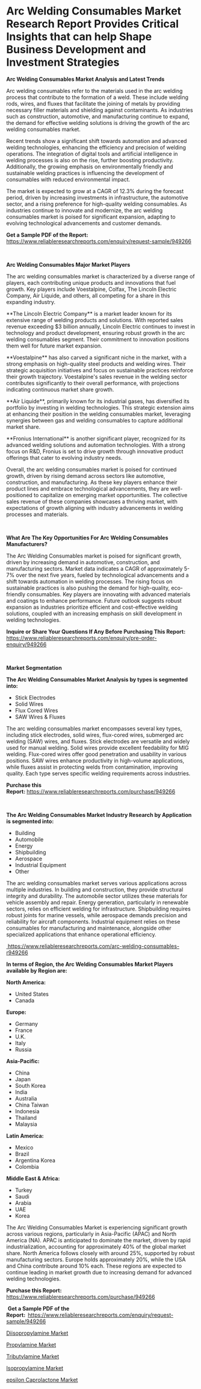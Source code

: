 <p><h1>Arc Welding Consumables Market Research Report Provides Critical Insights that can help Shape Business Development and Investment Strategies</h1></p><p><strong>Arc Welding Consumables Market Analysis and Latest Trends</strong></p>
<p><p>Arc welding consumables refer to the materials used in the arc welding process that contribute to the formation of a weld. These include welding rods, wires, and fluxes that facilitate the joining of metals by providing necessary filler materials and shielding against contaminants. As industries such as construction, automotive, and manufacturing continue to expand, the demand for effective welding solutions is driving the growth of the arc welding consumables market.</p><p>Recent trends show a significant shift towards automation and advanced welding technologies, enhancing the efficiency and precision of welding operations. The integration of digital tools and artificial intelligence in welding processes is also on the rise, further boosting productivity. Additionally, the growing emphasis on environmentally friendly and sustainable welding practices is influencing the development of consumables with reduced environmental impact.</p><p>The market is expected to grow at a CAGR of 12.3% during the forecast period, driven by increasing investments in infrastructure, the automotive sector, and a rising preference for high-quality welding consumables. As industries continue to innovate and modernize, the arc welding consumables market is poised for significant expansion, adapting to evolving technological advancements and customer demands.</p></p>
<p><strong>Get a Sample PDF of the Report:&nbsp;</strong> <a href="https://www.reliableresearchreports.com/enquiry/request-sample/949266?utm_campaign=37&utm_medium=2&utm_source=Github&utm_content=ia&utm_term=30012025&utm_id=arc-welding-consumables">https://www.reliableresearchreports.com/enquiry/request-sample/949266</a></p>
<p>&nbsp;</p>
<p><strong>Arc Welding Consumables Major Market Players</strong></p>
<p><p>The arc welding consumables market is characterized by a diverse range of players, each contributing unique products and innovations that fuel growth. Key players include Voestalpine, Colfax, The Lincoln Electric Company, Air Liquide, and others, all competing for a share in this expanding industry.</p><p>**The Lincoln Electric Company** is a market leader known for its extensive range of welding products and solutions. With reported sales revenue exceeding $3 billion annually, Lincoln Electric continues to invest in technology and product development, ensuring robust growth in the arc welding consumables segment. Their commitment to innovation positions them well for future market expansion.</p><p>**Voestalpine** has also carved a significant niche in the market, with a strong emphasis on high-quality steel products and welding wires. Their strategic acquisition initiatives and focus on sustainable practices reinforce their growth trajectory. Voestalpine's sales revenue in the welding sector contributes significantly to their overall performance, with projections indicating continuous market share growth.</p><p>**Air Liquide**, primarily known for its industrial gases, has diversified its portfolio by investing in welding technologies. This strategic extension aims at enhancing their position in the welding consumables market, leveraging synergies between gas and welding consumables to capture additional market share.</p><p>**Fronius International** is another significant player, recognized for its advanced welding solutions and automation technologies. With a strong focus on R&D, Fronius is set to drive growth through innovative product offerings that cater to evolving industry needs.</p><p>Overall, the arc welding consumables market is poised for continued growth, driven by rising demand across sectors like automotive, construction, and manufacturing. As these key players enhance their product lines and embrace technological advancements, they are well-positioned to capitalize on emerging market opportunities. The collective sales revenue of these companies showcases a thriving market, with expectations of growth aligning with industry advancements in welding processes and materials.</p></p>
<p>&nbsp;</p>
<p><strong>What Are The Key Opportunities For Arc Welding Consumables Manufacturers?</strong></p>
<p><p>The Arc Welding Consumables market is poised for significant growth, driven by increasing demand in automotive, construction, and manufacturing sectors. Market data indicates a CAGR of approximately 5-7% over the next five years, fueled by technological advancements and a shift towards automation in welding processes. The rising focus on sustainable practices is also pushing the demand for high-quality, eco-friendly consumables. Key players are innovating with advanced materials and coatings to enhance performance. Future outlook suggests robust expansion as industries prioritize efficient and cost-effective welding solutions, coupled with an increasing emphasis on skill development in welding technologies.</p></p>
<p><strong>Inquire or Share Your Questions If Any Before Purchasing This Report:</strong> <a href="https://www.reliableresearchreports.com/enquiry/pre-order-enquiry/949266?utm_campaign=37&utm_medium=2&utm_source=Github&utm_content=ia&utm_term=30012025&utm_id=arc-welding-consumables">https://www.reliableresearchreports.com/enquiry/pre-order-enquiry/949266</a></p>
<p>&nbsp;</p>
<p><strong>Market Segmentation</strong></p>
<p><strong>The Arc Welding Consumables Market Analysis by types is segmented into:</strong></p>
<p><ul><li>Stick Electrodes</li><li>Solid Wires</li><li>Flux Cored Wires</li><li>SAW Wires & Fluxes</li></ul></p>
<p><p>The arc welding consumables market encompasses several key types, including stick electrodes, solid wires, flux-cored wires, submerged arc welding (SAW) wires, and fluxes. Stick electrodes are versatile and widely used for manual welding. Solid wires provide excellent feedability for MIG welding. Flux-cored wires offer good penetration and usability in various positions. SAW wires enhance productivity in high-volume applications, while fluxes assist in protecting welds from contamination, improving quality. Each type serves specific welding requirements across industries.</p></p>
<p><strong>Purchase this Report:&nbsp;</strong><a href="https://www.reliableresearchreports.com/purchase/949266?utm_campaign=37&utm_medium=2&utm_source=Github&utm_content=ia&utm_term=30012025&utm_id=arc-welding-consumables">https://www.reliableresearchreports.com/purchase/949266</a></p>
<p>&nbsp;</p>
<p><strong>The Arc Welding Consumables Market Industry Research by Application is segmented into:</strong></p>
<p><ul><li>Building</li><li>Automobile</li><li>Energy</li><li>Shipbuilding</li><li>Aerospace</li><li>Industrial Equipment</li><li>Other</li></ul></p>
<p><p>The arc welding consumables market serves various applications across multiple industries. In building and construction, they provide structural integrity and durability. The automobile sector utilizes these materials for vehicle assembly and repair. Energy generation, particularly in renewable sectors, relies on efficient welding for infrastructure. Shipbuilding requires robust joints for marine vessels, while aerospace demands precision and reliability for aircraft components. Industrial equipment relies on these consumables for manufacturing and maintenance, alongside other specialized applications that enhance operational efficiency.</p></p>
<p><a href="https://www.reliableresearchreports.com/arc-welding-consumables-r949266?utm_campaign=37&utm_medium=2&utm_source=Github&utm_content=ia&utm_term=30012025&utm_id=arc-welding-consumables">&nbsp;https://www.reliableresearchreports.com/arc-welding-consumables-r949266</a></p>
<p><strong>In terms of Region, the Arc Welding Consumables Market Players available by Region are:</strong></p>
<p>
    <p> <strong> North America: </strong>
        <ul>
            <li>United States</li>
            <li>Canada</li>
        </ul>
        </p> 
    <p> <strong> Europe: </strong>
        <ul>
            <li>Germany</li>
            <li>France</li>
            <li>U.K.</li>
            <li>Italy</li>
            <li>Russia</li>
        </ul>
        </p> 
    <p> <strong> Asia-Pacific: </strong>
        <ul>
            <li>China</li>
            <li>Japan</li>
            <li>South Korea</li>
            <li>India</li>
            <li>Australia</li>
            <li>China Taiwan</li>
            <li>Indonesia</li>
            <li>Thailand</li>
            <li>Malaysia</li>
        </ul>
        </p> 
    <p> <strong> Latin America: </strong>
        <ul>
            <li>Mexico</li>
            <li>Brazil</li>
            <li>Argentina Korea</li>
            <li>Colombia</li>
        </ul>
        </p> 
    <p> <strong> Middle East & Africa: </strong>
        <ul>
            <li>Turkey</li>
            <li>Saudi</li>
            <li>Arabia</li>
            <li>UAE</li>
            <li>Korea</li>
        </ul>
    </p>
    </p>
<p><p>The Arc Welding Consumables Market is experiencing significant growth across various regions, particularly in Asia-Pacific (APAC) and North America (NA). APAC is anticipated to dominate the market, driven by rapid industrialization, accounting for approximately 40% of the global market share. North America follows closely with around 25%, supported by robust manufacturing sectors. Europe holds approximately 20%, while the USA and China contribute around 10% each. These regions are expected to continue leading in market growth due to increasing demand for advanced welding technologies.</p></p>
<p><strong>Purchase this Report: </strong><a href="https://www.reliableresearchreports.com/purchase/949266?utm_campaign=37&utm_medium=2&utm_source=Github&utm_content=ia&utm_term=30012025&utm_id=arc-welding-consumables">https://www.reliableresearchreports.com/purchase/949266</a></p>
<p>&nbsp;<strong>Get a Sample PDF of the Report:&nbsp;&nbsp;</strong><a href="https://www.reliableresearchreports.com/enquiry/request-sample/949266?utm_campaign=37&utm_medium=2&utm_source=Github&utm_content=ia&utm_term=30012025&utm_id=arc-welding-consumables">https://www.reliableresearchreports.com/enquiry/request-sample/949266</a></p>
<p><strong></strong></p>
<p><p><a href="https://github.com/bensemilia864/Market-Research-Report-List-1/blob/main/diisopropylamine-market.md?utm_campaign=37&utm_medium=2&utm_source=Github&utm_content=ia&utm_term=30012025&utm_id=arc-welding-consumables">Diisopropylamine Market</a></p><p><a href="https://github.com/irfadac/Market-Research-Report-List-5/blob/main/propylamine-market.md?utm_campaign=37&utm_medium=2&utm_source=Github&utm_content=ia&utm_term=30012025&utm_id=arc-welding-consumables">Propylamine Market</a></p><p><a href="https://github.com/gerdabatiskzv9/Market-Research-Report-List-1/blob/main/tributylamine-market.md?utm_campaign=37&utm_medium=2&utm_source=Github&utm_content=ia&utm_term=30012025&utm_id=arc-welding-consumables">Tributylamine Market</a></p><p><a href="https://github.com/JakirUddin651/Market-Research-Report-List-1/blob/main/isopropylamine-market.md?utm_campaign=37&utm_medium=2&utm_source=Github&utm_content=ia&utm_term=30012025&utm_id=arc-welding-consumables">Isopropylamine Market</a></p><p><a href="https://github.com/arnoldannice0/Market-Research-Report-List-1/blob/main/epsilon-caprolactone-market.md?utm_campaign=37&utm_medium=2&utm_source=Github&utm_content=ia&utm_term=30012025&utm_id=arc-welding-consumables">epsilon Caprolactone Market</a></p></p>